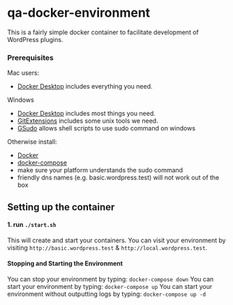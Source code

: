 # qa-docker-environment

This is a fairly simple docker container to facilitate development of WordPress plugins.

### Prerequisites

Mac users:
- [Docker Desktop](https://docs.docker.com/docker-for-mac/install/) includes everything you need.

Windows
- [Docker Desktop](https://docs.docker.com/docker-for-windows/install/) includes most things you need.
- [GitExtensions](https://github.com/gitextensions/gitextensions/releases/) includes some unix tools we need.
- [GSudo](https://github.com/gerardog/gsudo) allows shell scripts to use sudo command on windows

Otherwise install:
- [Docker](https://docs.docker.com/v17.09/engine/installation/)
- [docker-compose](https://docs.docker.com/compose/install/)
- make sure your platform understands the sudo command
- friendly dns names (e.g. basic.wordpress.test) will not work out of the box

## Setting up the container
#### 1. run `./start.sh`
This will create and start your containers. You can visit your environment by visiting `http://basic.wordpress.test` & `http://local.wordpress.test`. 

#### Stopping and Starting the Environment
You can stop your environment by typing: `docker-compose down`
You can start your environment by typing: `docker-compose up`
You can start your environment without outputting logs by typing: `docker-compose up -d`